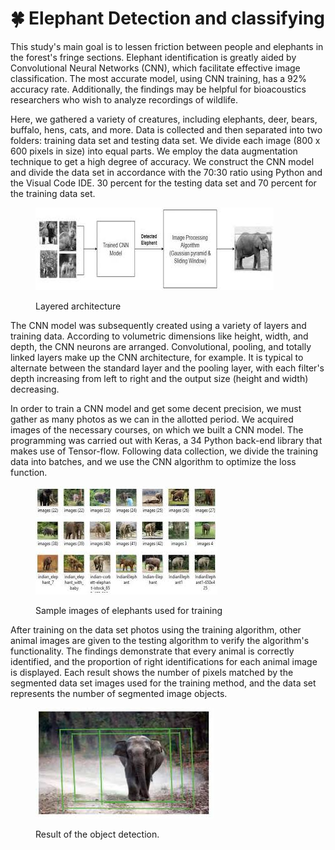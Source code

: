 # 🍀 Elephant Detection and classifying

This study's main goal is to lessen friction between people and elephants in the forest's fringe sections. Elephant identification is greatly aided by Convolutional Neural Networks (CNN), which facilitate effective image classification. The most accurate model, using CNN training, has a 92% accuracy rate. Additionally, the findings may be helpful for bioacoustics researchers who wish to analyze recordings of wildlife.

Here, we gathered a variety of creatures, including elephants, deer, bears, buffalo, hens, cats, and more. Data is collected and then separated into two folders: training data set and testing data set. We divide each image (800 x 600 pixels in size) into equal parts. We employ the data augmentation technique to get a high degree of accuracy. We construct the CNN model and divide the data set in accordance with the 70:30 ratio using Python and the Visual Code IDE. 30 percent for the testing data set and 70 percent for the training data set.



<figure><img src="../../../.gitbook/assets/images (1).jfif" alt=""><figcaption><p>Layered architecture</p></figcaption></figure>

The CNN model was subsequently created using a variety of layers and training data. According to volumetric dimensions like height, width, and depth, the CNN neurons are arranged. Convolutional, pooling, and totally linked layers make up the CNN architecture, for example. It is typical to alternate between the standard layer and the pooling layer, with each filter's depth increasing from left to right and the output size (height and width) decreasing.

In order to train a CNN model and get some decent precision, we must gather as many photos as we can in the allotted period. We acquired images of the necessary courses, on which we built a CNN model. The programming was carried out with Keras, a 34 Python back-end library that makes use of Tensor-flow. Following data collection, we divide the training data into batches, and we use the CNN algorithm to optimize the loss function.



<figure><img src="../../../.gitbook/assets/download (9).jfif" alt=""><figcaption><p>Sample images of elephants used for training</p></figcaption></figure>

After training on the data set photos using the training algorithm, other animal images are given to the testing algorithm to verify the algorithm's functionality. The findings demonstrate that every animal is correctly identified, and the proportion of right identifications for each animal image is displayed. Each result shows the number of pixels matched by the segmented data set images used for the training method, and the data set represents the number of segmented image objects.



<figure><img src="../../../.gitbook/assets/download (8).jfif" alt=""><figcaption><p>Result of the object detection.</p></figcaption></figure>

